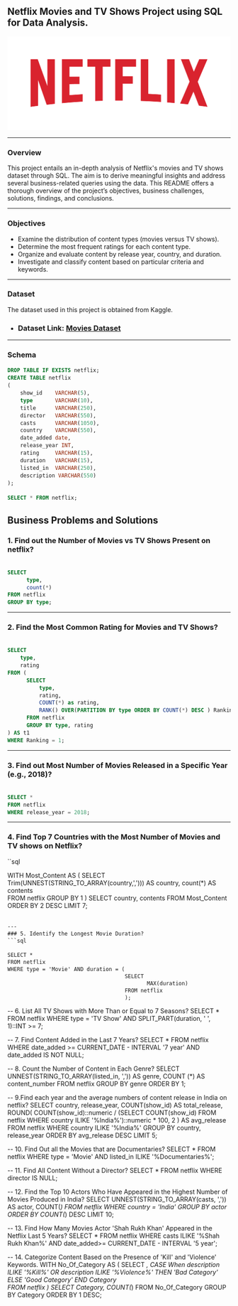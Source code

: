 ## Netflix Movies and TV Shows Project using SQL for Data Analysis.

![](https://github.com/Rishabh45/NETFLIX_SQL_PROJECT/blob/main/Netflix_Logo.png)

---
### Overview
This project entails an in-depth analysis of Netflix's movies and TV shows dataset through SQL. The aim is to derive meaningful insights and address several business-related queries using the data. This README offers a thorough overview of the project’s objectives, business challenges, solutions, findings, and conclusions.

---
### Objectives
- Examine the distribution of content types (movies versus TV shows).
- Determine the most frequent ratings for each content type.
- Organize and evaluate content by release year, country, and duration.
- Investigate and classify content based on particular criteria and keywords.

---
### Dataset
The dataset used in this project is obtained from Kaggle.
- ### Dataset Link: [Movies Dataset](https://www.kaggle.com/datasets/shivamb/netflix-shows?resource=download)

---
### Schema
```sql
DROP TABLE IF EXISTS netflix;
CREATE TABLE netflix
(
    show_id    VARCHAR(5),
    type       VARCHAR(10),
    title      VARCHAR(250),
    director   VARCHAR(550),
    casts      VARCHAR(1050),
    country    VARCHAR(550),
    date_added date,
    release_year INT,
    rating     VARCHAR(15),
    duration   VARCHAR(15),
    listed_in  VARCHAR(250),
    description VARCHAR(550)
);

SELECT * FROM netflix;
```

## Business Problems and Solutions
### 1. Find out the Number of Movies vs TV Shows Present on netflix?
```sql

SELECT 
      type, 
	  count(*) 
FROM netflix 
GROUP BY type;

```

---
### 2. Find the Most Common Rating for Movies and TV Shows?
```sql

SELECT 
    type, 
    rating 
FROM (
      SELECT 
          type, 
          rating, 
          COUNT(*) as rating, 
          RANK() OVER(PARTITION BY type ORDER BY COUNT(*) DESC ) Ranking
      FROM netflix 
      GROUP BY type, rating 
) AS t1 
WHERE Ranking = 1;

```

---
### 3. Find out Most Number of Movies Released in a Specific Year (e.g., 2018)?
```sql

SELECT * 
FROM netflix
WHERE release_year = 2018;

```

---
### 4. Find Top 7 Countries with the Most Number of Movies and TV shows on Netflix?
``sql

WITH Most_Content AS (
     SELECT 
           Trim(UNNEST(STRING_TO_ARRAY(country,','))) AS country, 
	       count(*) AS contents  
     FROM netflix 
     GROUP BY 1
)
SELECT 
      country, 
	  contents 
FROM Most_Content 
ORDER BY 2 DESC 
LIMIT 7;

```

---
### 5. Identify the Longest Movie Duration?
```sql

SELECT * 
FROM netflix
WHERE type = 'Movie' AND duration = ( 
                                     SELECT
                                            MAX(duration) 
                                     FROM netflix
                                     );
```
									 
									 
-- 6. List All TV Shows with More Than  or Equal to 7 Seasons?
SELECT *
FROM netflix
WHERE type = 'TV Show'
   AND SPLIT_PART(duration, ' ', 1)::INT >= 7;


-- 7. Find Content Added in the Last 7 Years?
SELECT * 
FROM netflix 
WHERE date_added >= CURRENT_DATE - INTERVAL '7 year' AND date_added IS NOT NULL;


-- 8. Count the Number of Content in Each Genre?
SELECT 
    UNNEST(STRING_TO_ARRAY(listed_in, ',')) AS genre,
	COUNT (*) AS content_number 
FROM netflix 
GROUP BY genre 
ORDER BY 1;


-- 9.Find each year and the average numbers of content release in India on netflix?
SELECT 
    country,
    release_year,
    COUNT(show_id) AS total_release,
    ROUND(
        COUNT(show_id)::numeric /
        (SELECT COUNT(show_id) FROM netflix WHERE country ILIKE '%India%')::numeric * 100, 2
    ) AS avg_release
FROM netflix
WHERE country ILIKE '%India%'
GROUP BY country, release_year
ORDER BY avg_release DESC
LIMIT 5;


-- 10. Find Out all the Movies that are Documentaries?
SELECT * 
FROM netflix 
WHERE type = 'Movie' AND listed_in ILIKE '%Documentaries%';


-- 11. Find All Content Without a Director?
SELECT * 
FROM netflix
WHERE director IS NULL;


-- 12. Find the Top 10 Actors Who Have Appeared in the Highest Number of Movies Produced in India?
SELECT 
    UNNEST(STRING_TO_ARRAY(casts, ',')) AS actor,
    COUNT(*)
FROM netflix
WHERE country = 'India'
GROUP BY actor
ORDER BY COUNT(*) DESC
LIMIT 10;


-- 13. Find How Many Movies Actor 'Shah Rukh Khan' Appeared in the Netflix Last 5 Years?
SELECT * 
FROM netflix 
WHERE casts 
      ILIKE '%Shah Rukh Khan%' 
      AND date_added>= CURRENT_DATE - INTERVAL '5 year';


-- 14. Categorize Content Based on the Presence of 'Kill' and 'Violence' Keywords.
WITH No_Of_Category AS (
                  SELECT *,
                         CASE 
                            When description ILIKE '%Kill%'
		                         OR 
		                         description ILIKE '%Violence%'
		                    THEN 'Bad Category'
		                    ELSE 'Good Category'
		                 END Category		   
                  FROM netflix
)
SELECT 
    Category,
	COUNT(*) 
FROM No_Of_Category 
GROUP BY Category 
ORDER BY 1 DESC;



